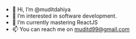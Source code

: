 - 👋 Hi, I’m @muditdahiya
- 👀 I’m interested in software development.
- 🌱 I’m currently mastering ReactJS
- 📫 You can reach me on muditd99@gmail.com

<!---
muditdahiya/muditdahiya is a ✨ special ✨ repository because its `README.md` (this file) appears on your GitHub profile.
You can click the Preview link to take a look at your changes.
--->
